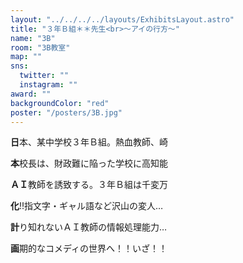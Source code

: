 ```yaml
---
layout: "../../../../layouts/ExhibitsLayout.astro"
title: "３年Ｂ組＊＊先生<br>～アイの行方～"
name: "3B"
room: "3B教室"
map: ""
sns:
  twitter: ""
  instagram: ""
award: ""
backgroundColor: "red"
poster: "/posters/3B.jpg"
---
```


**日**本、某中学校３年Ｂ組。熱血教師、崎

**本**校長は、財政難に陥った学校に高知能

**ＡＩ**教師を誘致する。３年Ｂ組は千変万

**化**!!指文字・ギャル語など沢山の変人…

**計**り知れないＡＩ教師の情報処理能力…

**画**期的なコメディの世界へ！！いざ！！